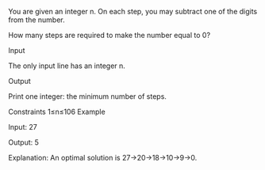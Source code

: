 You are given an integer n. On each step, you may subtract one of the digits from the number.

How many steps are required to make the number equal to 0?

Input

The only input line has an integer n.

Output

Print one integer: the minimum number of steps.

Constraints
1≤n≤106
Example

Input:
27

Output:
5

Explanation: An optimal solution is 27→20→18→10→9→0.